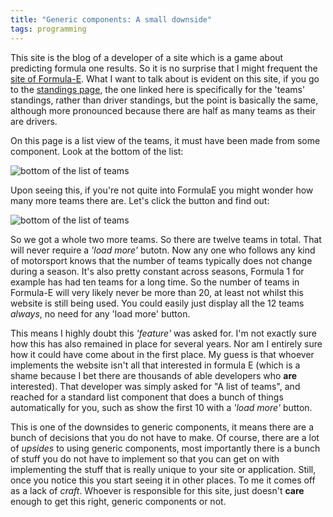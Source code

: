 ```yaml
---
title: "Generic components: A small downside"
tags: programming
---
```


This site is the blog of a developer of a site which is a game about predicting formula one results. So it is no surprise that I might frequent the [site of Formula-E](https://www.fiaformulae.com/). What I want to talk about is evident on this site, if you go to the [standings page](https://www.fiaformulae.com/en/results/standings/driver?championship=2022020), the one linked here is specifically for the 'teams' standings, rather than driver standings, but the point is basically the same, although more pronounced because there are half as many teams as their are drivers.

On this page is a list view of the teams, it must have been made from some component. Look at the bottom of the list:

![bottom of the list of teams](/img/formulaE-teams-load-more.png)


Upon seeing this, if you're not quite into FormulaE you might wonder how many more teams there are. Let's click the button and find out:

![bottom of the list of teams](/img/formulaE-teams-two-more-teams.png)

So we got a whole two more teams. So there are twelve teams in total. That will never require a *'load more'* butotn.  Now any one who follows any kind of motorsport knows that the number of teams typically does not change during a season. It's also pretty constant across seasons, Formula 1 for example has had ten teams for a long time. So the number of teams in Formula-E will very likely never be more than 20, at least not whilst this website is still being used. You could easily just display all the 12 teams *always*, no need for any 'load more' button.

This means I highly doubt this *'feature'* was asked for. I'm not exactly sure how this has also remained in place for several years. Nor am I entirely sure how it could have come about in the first place. My guess is that whoever implements the website isn't all that interested in formula E (which is a shame because I bet there are thousands of able developers who **are** interested). That developer was simply asked for "A list of teams", and reached for a standard list component that does a bunch of things automatically for you, such as show the first 10 with a *'load more'* button.

This is one of the downsides to generic components, it means there are a bunch of decisions that you do not have to make. Of course, there are a lot of *upsides* to using generic components, most importantly there is a bunch of stuff you do not have to implement so that you can get on with implementing the stuff that is really unique to your site or application. Still, once you notice this you start seeing it in other places. To me it comes off as a lack of *craft*. Whoever is responsible for this site, just doesn't **care** enough to get this right, generic components or not.
